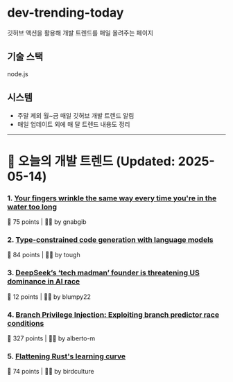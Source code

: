 # dev-trending-today
깃허브 액션을 활용해 개발 트렌드를 매일 올려주는 페이지

## 기술 스택
node.js
## 시스템
- 주말 제외 월~금 매일 깃허브 개발 트렌드 알림
- 매일 업데이트 외에 매 달 트렌드 내용도 정리
---

# 📰 오늘의 개발 트렌드 (Updated: 2025-05-14)

### 1. [Your fingers wrinkle the same way every time you're in the water too long](https://www.binghamton.edu/news/story/5547/do-your-fingers-wrinkle-the-same-way-every-time-youre-in-the-water-too-long-new-research-says-yes)
💬 75 points | 🧑‍💻 by gnabgib

### 2. [Type-constrained code generation with language models](https://arxiv.org/abs/2504.09246)
💬 84 points | 🧑‍💻 by tough

### 3. [DeepSeek’s ‘tech madman’ founder is threatening US dominance in AI race](https://www.bloomberg.com/news/features/2025-05-13/deepseek-races-after-chatgpt-as-china-s-ai-industry-soars)
💬 12 points | 🧑‍💻 by blumpy22

### 4. [Branch Privilege Injection: Exploiting branch predictor race conditions](https://comsec.ethz.ch/research/microarch/branch-privilege-injection/)
💬 327 points | 🧑‍💻 by alberto-m

### 5. [Flattening Rust's learning curve](https://corrode.dev/blog/flattening-rusts-learning-curve/)
💬 74 points | 🧑‍💻 by birdculture

